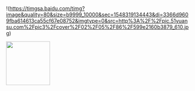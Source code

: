 

!(https://timgsa.baidu.com/timg?image&quality=80&size=b9999_10000&sec=1548319134443&di=3366d9609fba614613ca55cf67e08752&imgtype=0&src=http%3A%2F%2Fpic.51yuansu.com%2Fpic3%2Fcover%2F02%2F05%2F86%2F599e2160b3879_610.jpg)

<img align="center" src="https://timgsa.baidu.com/timg?image&quality=80&size=b9999_10000&sec=1548319134443&di=3366d9609fba614613ca55cf67e08752&imgtype=0&src=http%3A%2F%2Fpic.51yuansu.com%2Fpic3%2Fcover%2F02%2F05%2F86%2F599e2160b3879_610.jpg" width="120px;" alt="">
